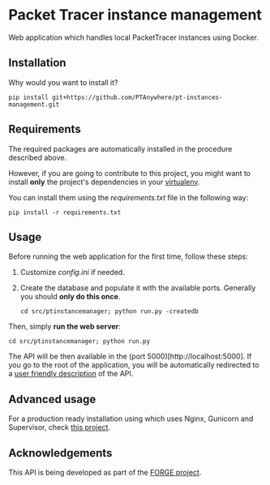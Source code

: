 # Packet Tracer instance management

Web application which handles local PacketTracer instances using Docker.


Installation
------------

Why would you want to install it?

    pip install git+https://github.com/PTAnywhere/pt-instances-management.git


Requirements
------------

The required packages are automatically installed in the procedure described above.

However, if you are going to contribute to this project, you might want to install __only__ the project's dependencies in your [virtualenv](http://virtualenv.readthedocs.org).

You can install them using the _requirements.txt_ file in the following way:

    pip install -r requirements.txt

Usage
-----

Before running the web application for the first time, follow these steps:

1. Customize _config.ini_ if needed.

1. Create the database and populate it with the available ports. Generally you should __only do this once__.
   
    ```cd src/ptinstancemanager; python run.py -createdb```


Then, simply __run the web server__:

    cd src/ptinstancemanager; python run.py

The API will be then available in the (port 5000)[http://localhost:5000].
If you go to the root of the application, you will be automatically redirected to a [user friendly description](http://swagger.io) of the API.

Advanced usage
--------------
For a production ready installation using which uses Nginx, Gunicorn and Supervisor, check [this project](https://github.com/PTAnywhere/ptAnywhere-installation).

Acknowledgements
----------------

This API is being developed as part of the [FORGE project](http://ict-forge.eu/).
